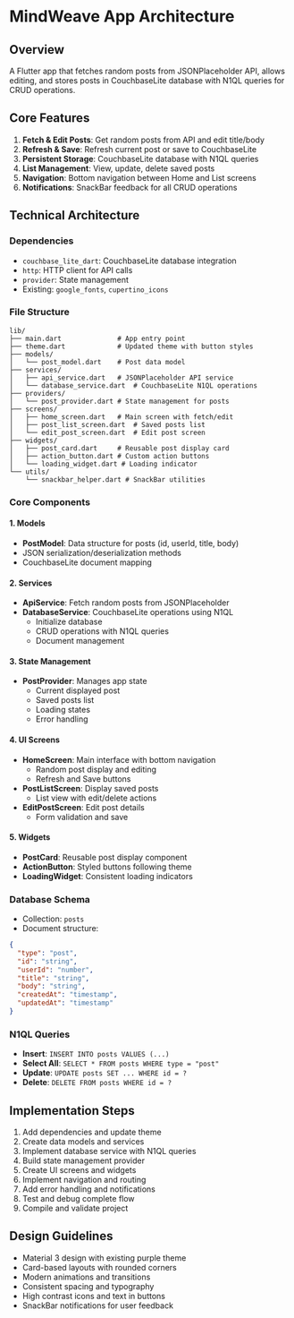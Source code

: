 # MindWeave App Architecture

## Overview
A Flutter app that fetches random posts from JSONPlaceholder API, allows editing, and stores posts in CouchbaseLite database with N1QL queries for CRUD operations.

## Core Features
1. **Fetch & Edit Posts**: Get random posts from API and edit title/body
2. **Refresh & Save**: Refresh current post or save to CouchbaseLite
3. **Persistent Storage**: CouchbaseLite database with N1QL queries
4. **List Management**: View, update, delete saved posts
5. **Navigation**: Bottom navigation between Home and List screens
6. **Notifications**: SnackBar feedback for all CRUD operations

## Technical Architecture

### Dependencies
- `couchbase_lite_dart`: CouchbaseLite database integration
- `http`: HTTP client for API calls
- `provider`: State management
- Existing: `google_fonts`, `cupertino_icons`

### File Structure
```
lib/
├── main.dart              # App entry point
├── theme.dart             # Updated theme with button styles
├── models/
│   └── post_model.dart    # Post data model
├── services/
│   ├── api_service.dart   # JSONPlaceholder API service
│   └── database_service.dart  # CouchbaseLite N1QL operations
├── providers/
│   └── post_provider.dart # State management for posts
├── screens/
│   ├── home_screen.dart   # Main screen with fetch/edit
│   ├── post_list_screen.dart  # Saved posts list
│   └── edit_post_screen.dart  # Edit post screen
├── widgets/
│   ├── post_card.dart     # Reusable post display card
│   ├── action_button.dart # Custom action buttons
│   └── loading_widget.dart # Loading indicator
└── utils/
    └── snackbar_helper.dart # SnackBar utilities
```

### Core Components

#### 1. Models
- **PostModel**: Data structure for posts (id, userId, title, body)
- JSON serialization/deserialization methods
- CouchbaseLite document mapping

#### 2. Services
- **ApiService**: Fetch random posts from JSONPlaceholder
- **DatabaseService**: CouchbaseLite operations using N1QL
  - Initialize database
  - CRUD operations with N1QL queries
  - Document management

#### 3. State Management
- **PostProvider**: Manages app state
  - Current displayed post
  - Saved posts list
  - Loading states
  - Error handling

#### 4. UI Screens
- **HomeScreen**: Main interface with bottom navigation
  - Random post display and editing
  - Refresh and Save buttons
- **PostListScreen**: Display saved posts
  - List view with edit/delete actions
- **EditPostScreen**: Edit post details
  - Form validation and save

#### 5. Widgets
- **PostCard**: Reusable post display component
- **ActionButton**: Styled buttons following theme
- **LoadingWidget**: Consistent loading indicators

### Database Schema
- Collection: `posts`
- Document structure:
```json
{
  "type": "post",
  "id": "string",
  "userId": "number", 
  "title": "string",
  "body": "string",
  "createdAt": "timestamp",
  "updatedAt": "timestamp"
}
```

### N1QL Queries
- **Insert**: `INSERT INTO posts VALUES (...)`
- **Select All**: `SELECT * FROM posts WHERE type = "post"`
- **Update**: `UPDATE posts SET ... WHERE id = ?`
- **Delete**: `DELETE FROM posts WHERE id = ?`

## Implementation Steps
1. Add dependencies and update theme
2. Create data models and services
3. Implement database service with N1QL queries
4. Build state management provider
5. Create UI screens and widgets
6. Implement navigation and routing
7. Add error handling and notifications
8. Test and debug complete flow
9. Compile and validate project

## Design Guidelines
- Material 3 design with existing purple theme
- Card-based layouts with rounded corners
- Modern animations and transitions
- Consistent spacing and typography
- High contrast icons and text in buttons
- SnackBar notifications for user feedback
